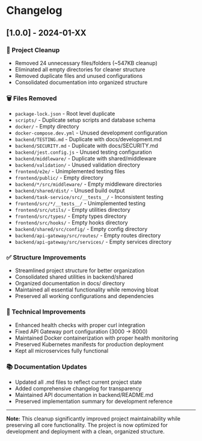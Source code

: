 # Changelog

## [1.0.0] - 2024-01-XX

### 🧹 Project Cleanup
- Removed 24 unnecessary files/folders (~547KB cleanup)
- Eliminated all empty directories for cleaner structure
- Removed duplicate files and unused configurations
- Consolidated documentation into organized structure

### 🗑️ Files Removed
- `package-lock.json` - Root level duplicate
- `scripts/` - Duplicate setup scripts and database schema
- `docker/` - Empty directory
- `docker-compose.dev.yml` - Unused development configuration
- `backend/TESTING.md` - Duplicate with docs/development.md
- `backend/SECURITY.md` - Duplicate with docs/SECURITY.md
- `backend/jest.config.js` - Unused testing configuration
- `backend/middleware/` - Duplicate with shared/middleware
- `backend/validation/` - Unused validation directory
- `frontend/e2e/` - Unimplemented testing files
- `frontend/public/` - Empty directory
- `backend/*/src/middleware/` - Empty middleware directories
- `backend/shared/dist/` - Unused build output
- `backend/task-service/src/__tests__/` - Inconsistent testing
- `frontend/src/*/__tests__/` - Unimplemented testing
- `frontend/src/utils/` - Empty utilities directory
- `frontend/src/types/` - Empty types directory
- `frontend/src/hooks/` - Empty hooks directory
- `backend/shared/src/config/` - Empty config directory
- `backend/api-gateway/src/routes/` - Empty routes directory
- `backend/api-gateway/src/services/` - Empty services directory

### ✅ Structure Improvements
- Streamlined project structure for better organization
- Consolidated shared utilities in backend/shared
- Organized documentation in docs/ directory
- Maintained all essential functionality while removing bloat
- Preserved all working configurations and dependencies

### 🔧 Technical Improvements
- Enhanced health checks with proper curl integration
- Fixed API Gateway port configuration (3000 → 8000)
- Maintained Docker containerization with proper health monitoring
- Preserved Kubernetes manifests for production deployment
- Kept all microservices fully functional

### 📚 Documentation Updates
- Updated all .md files to reflect current project state
- Added comprehensive changelog for transparency
- Maintained API documentation in backend/README.md
- Preserved implementation summary for development reference

---

**Note:** This cleanup significantly improved project maintainability while preserving all core functionality. The project is now optimized for development and deployment with a clean, organized structure. 